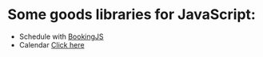 # Some goods libraries for JavaScript:
- Schedule with [BookingJS](https://github.com/timekit-io/booking-js)
- Calendar [Click here](https://github.com/pdonaire1/diccionario_de_comandos/tree/master/JavaScript/calendarJS)
